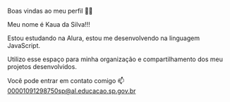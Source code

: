 Boas vindas ao meu perfil 💙💙

Meu nome é Kaua da Silva!!!

Estou estudando na Alura, estou me desenvolvendo na linguagem JavaScript.

Utilizo esse espaço para minha organização e compartilhamento dos meu projetos desenvolvidos.

Você pode entrar em contato comigo 📫
00001091298750sp@al.educacao.sp.gov.br
